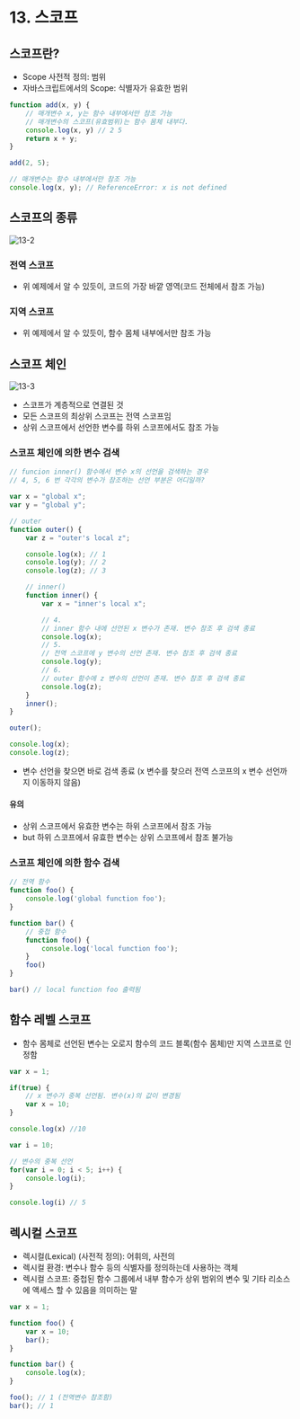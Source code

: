 # 13. 스코프
## 스코프란?
- Scope 사전적 정의: 범위
- 자바스크립트에서의 Scope: 식별자가 유효한 범위
```javascript
function add(x, y) {
    // 매개변수 x, y는 함수 내부에서만 참조 가능
    // 매개변수의 스코프(유효범위)는 함수 몸체 내부다.
    console.log(x, y) // 2 5
    return x + y;
}

add(2, 5);

// 매개변수는 함수 내부에서만 참조 가능
console.log(x, y); // ReferenceError: x is not defined
```
## 스코프의 종류
![13-2](img/13-2.png)

### 전역 스코프
- 위 예제에서 알 수 있듯이, 코드의 가장 바깥 영역(코드 전체에서 참조 가능)

### 지역 스코프
- 위 예제에서 알 수 있듯이, 함수 몸체 내부에서만 참조 가능

## 스코프 체인
![13-3](./img/13-3.png)
- 스코프가 계층적으로 연결된 것
- 모든 스코프의 최상위 스코프는 전역 스코프임
- 상위 스코프에서 선언한 변수를 하위 스코프에서도 참조 가능

### 스코프 체인에 의한 변수 검색
```javascript
// funcion inner() 함수에서 변수 x의 선언을 검색하는 경우
// 4, 5, 6 번 각각의 변수가 참조하는 선언 부분은 어디일까?

var x = "global x";
var y = "global y";

// outer
function outer() {
    var z = "outer's local z";

    console.log(x); // 1 
    console.log(y); // 2
    console.log(z); // 3

    // inner()
    function inner() {
        var x = "inner's local x";

        // 4. 
        // inner 함수 내에 선언된 x 변수가 존재. 변수 참조 후 검색 종료
        console.log(x); 
        // 5. 
        // 전역 스코프에 y 변수의 선언 존재. 변수 참조 후 검색 종료
        console.log(y); 
        // 6. 
        // outer 함수에 z 변수의 선언이 존재. 변수 참조 후 검색 종료 
        console.log(z); 
    }
    inner();
}

outer();

console.log(x);
console.log(z);
```
- 변수 선언을 찾으면 바로 검색 종료 (x 변수를 찾으러 전역 스코프의 x 변수 선언까지 이동하지 않음)
#### 유의
- 상위 스코프에서 유효한 변수는 하위 스코프에서 참조 가능
- but 하위 스코프에서 유효한 변수는 상위 스코프에서 참조 불가능

### 스코프 체인에 의한 함수 검색
```javascript
// 전역 함수
function foo() {
    console.log('global function foo');
}

function bar() {
    // 중첩 함수
    function foo() {
        console.log('local function foo');
    }
    foo()
}

bar() // local function foo 출력됨
```

## 함수 레벨 스코프
- 함수 몸체로 선언된 변수는 오로지 함수의 코드 블록(함수 몸체)만 지역 스코프로 인정함
```javascript
var x = 1;

if(true) {
    // x 변수가 중복 선언됨. 변수(x)의 값이 변경됨
    var x = 10;
}

console.log(x) //10
```
```javascript
var i = 10;

// 변수의 중복 선언
for(var i = 0; i < 5; i++) {
    console.log(i);
}

console.log(i) // 5
```
## 렉시컬 스코프 
- 렉시컬(Lexical) (사전적 정의): 어휘의, 사전의
- 렉시컬 환경: 변수나 함수 등의 식별자를 정의하는데 사용하는 객체
- 렉시컬 스코프: 중첩된 함수 그룹에서 내부 함수가 상위 범위의 변수 및 기타 리소스에 액세스 할 수 있음을 의미하는 말
```javascript
var x = 1;

function foo() {
    var x = 10;
    bar();
}

function bar() {
    console.log(x);
}

foo(); // 1 (전역변수 참조함)
bar(); // 1 
```
